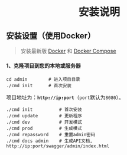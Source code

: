 # <p align="center">安装说明</p>

## 安装设置（使用Docker）
> 安装最新版 [Docker](https://www.runoob.com/docker/ubuntu-docker-install.html) 和 [Docker Compose](https://www.runoob.com/docker/docker-compose.html)

#### 1、克隆项目到您的本地或服务器
```shell
cd admin        # 进入项目目录
./cmd init      # 首次安装
```

项目地址为：**`http://ip:port`**（`port`默认为`8080`）。

```shell
./cmd init          # 首次安装
./cmd update        # 更新程序
./cmd dev           # 开发模式
./cmd prod          # 生成模式
./cmd repassword    # 重置admin密码
./cmd docs admin    # 生成API文档, http://ip:port/swagger/admin/index.html
```